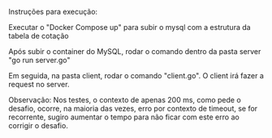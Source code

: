 Instruções para execução:

Executar o "Docker Compose up" para subir o mysql com a estrutura da tabela de cotação

Após subir o container do MySQL, rodar o comando dentro da pasta server "go run server.go" 

Em seguida, na pasta client, rodar o comando "client.go". O client irá fazer a request no server.

Observação: Nos testes, o contexto de apenas 200 ms, como pede o desafio, ocorre, na maioria das vezes, erro por contexto de timeout, se for recorrente, sugiro aumentar o tempo para não ficar com este erro ao corrigir o desafio.
